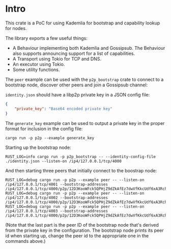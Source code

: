 # Intro

This crate is a PoC for using Kademlia for bootstrap and capability lookup for nodes.

The library exports a few useful things:

- A Behaviour implementing both Kademlia and Gossipsub. The Behaviour also supports announcing support for a list of capabilities.
- A Transport using Tokio for TCP and DNS.
- An executor using Tokio.
- Some utility functions.

The `peer` example can be used with the `p2p_bootstrap` crate to connect to a bootstrap node, discover other peers and join a Gossipsub channel:

`identity.json` should have a libp2p private key in a JSON config file:

```json
{
    "private_key": "Base64 encoded private key"
}
```

The `generate_key` example can be used to output a private key in the proper format for inclusion in the config file:

```shell
cargo run -p p2p --example generate_key
```

Starting up the bootstrap node:

```shell
RUST_LOG=info cargo run -p p2p_bootstrap -- --identity-config-file ./identity.json --listen-on /ip4/127.0.0.1/tcp/4000
````

And then starting three peers that initially connect to the boostrap node:

```shell
RUST_LOG=debug cargo run -p p2p --example peer -- --listen-on /ip4/127.0.0.1/tcp/4001 --bootstrap-addresses /ip4/127.0.0.1/tcp/4000/p2p/12D3KooWFck5QPHjZ9dZkAfEz7dwVfKkcUdf6xA3Rch4wadu7MH7
RUST_LOG=debug cargo run -p p2p --example peer -- --listen-on /ip4/127.0.0.1/tcp/4002 --bootstrap-addresses /ip4/127.0.0.1/tcp/4000/p2p/12D3KooWFck5QPHjZ9dZkAfEz7dwVfKkcUdf6xA3Rch4wadu7MH7
RUST_LOG=debug cargo run -p p2p --example peer -- --listen-on /ip4/127.0.0.1/tcp/4003 --bootstrap-addresses /ip4/127.0.0.1/tcp/4000/p2p/12D3KooWFck5QPHjZ9dZkAfEz7dwVfKkcUdf6xA3Rch4wadu7MH7
```

(Note that the last part is the peer ID of the bootstrap node that's derived from the private key in the configuration. The bootstrap node prints its peer id when starting up, change the peer id to the appropriate one in the commands above.)
